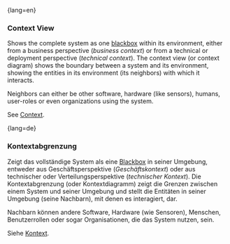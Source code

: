 {lang=en}
### Context View

Shows the complete system as one [blackbox](#term-blackbox) within its environment, either from a business perspective (_business context_) or from a technical or deployment perspective (_technical context_). 
The context view (or context diagram) shows the boundary between a system  and its environment, showing the entities in its environment (its neighbors) with which it interacts.

Neighbors can either be other software, hardware (like sensors), humans, user-roles or even organizations using the system.

See [Context](#term-context).


{lang=de}
### Kontextabgrenzung

Zeigt das vollständige System als eine [Blackbox](#term-blackbox) in
seiner Umgebung, entweder aus Geschäftsperspektive
(*Geschäftskontext*) oder aus technischer oder Verteilungsperspektive
(*technischer Kontext*). Die Kontextabgrenzung (oder Kontextdiagramm)
zeigt die Grenzen zwischen einem System und seiner Umgebung und stellt
die Entitäten in seiner Umgebung (seine Nachbarn), mit denen es
interagiert, dar.

Nachbarn können andere Software, Hardware (wie Sensoren), Menschen,
Benutzerrollen oder sogar Organisationen, die das System nutzen, sein.

Siehe [Kontext](#term-context).

